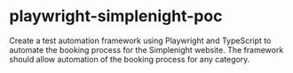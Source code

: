 # playwright-simplenight-poc
Create a test automation framework using Playwright and TypeScript to automate the booking process for the Simplenight website. The framework should allow automation of the booking process for any category.
